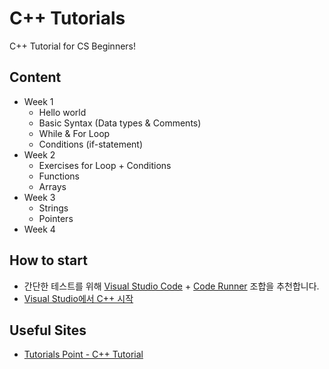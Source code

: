 # C++ Tutorials

C++ Tutorial for CS Beginners!

## Content
- Week 1
  - Hello world
  - Basic Syntax (Data types & Comments)
  - While & For Loop
  - Conditions (if-statement)
- Week 2
  - Exercises for Loop + Conditions
  - Functions
  - Arrays
- Week 3
  - Strings
  - Pointers
- Week 4

## How to start
- 간단한 테스트를 위해 [Visual Studio Code](https://code.visualstudio.com/) + [Code Runner](https://marketplace.visualstudio.com/items?itemName=formulahendry.code-runner) 조합을 추천합니다.
- [Visual Studio에서 C++ 시작](https://docs.microsoft.com/ko-kr/visualstudio/ide/getting-started-with-cpp-in-visual-studio)

## Useful Sites
- [Tutorials Point - C++ Tutorial](https://www.tutorialspoint.com/cplusplus/index.htm)